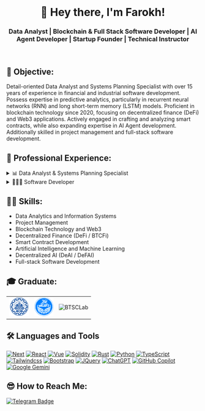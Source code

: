 <br />
<h1 align="center">👋 Hey there, I'm Farokh!</h1>
<h3 align="center">Data Analyst | Blockchain & Full Stack Software Developer | AI Agent Developer | Startup Founder | Technical Instructor</h3>
<br />

## 🎯 Objective:
Detail-oriented Data Analyst and Systems Planning Specialist with over 15 years of experience in financial and industrial software development. Possess expertise in predictive analytics, particularly in recurrent neural networks (RNN) and long short-term memory (LSTM) models. Proficient in blockchain technology since 2020, focusing on decentralized finance (DeFi) and Web3 applications. Actively engaged in crafting and analyzing smart contracts, while also expanding expertise in AI Agent development. Additionally skilled in project management and full-stack software development.
 
## 💼 Professional Experience:
<details>
  <summary>📊 Data Analyst & Systems Planning Specialist</summary>
  <ol>
    <li>
      Lead the development and implementation of predictive analytics solutions utilizing recurrent neural networks (RNN) and LSTM models.
    </li>
    <li>
      Spearheaded projects to optimize systems planning processes, resulting in improved efficiency and cost savings.
    </li>
    <li>
      Provided strategic insights through data analysis to drive decision-making processes.
    </li>
    <li>
      Collaborated with cross-functional teams to design and implement innovative solutions to complex problems.
    </li>
    <li>
      Actively contributed to the adoption of blockchain technology within the organization, specializing in DeFi and web3 applications.
    </li>
    <li>
      Conducted thorough analysis of smart contracts to ensure security and efficiency.
    </li>
    <li>
      Managed project timelines, budgets, and resources to ensure successful project completion.
    </li>
  </ol>
</details>
<details>
  <summary>👨🏻‍💻 Software Developer</summary>
  <ol>
    <li>
      Developed and maintained specialized financial and industrial software applications.
    </li>
    <li>
      Integrated blockchain technology into existing software systems, enhancing security and transparency.
    </li>
    <li>
      Collaborated with clients to understand their needs and translate requirements into technical specifications.
    </li>
    <li>
      Implemented AI techniques, including machine learning and AI agent development, to improve software functionality and user experience.
    </li>
    <li>
      Conducted code reviews and applied best practices to ensure high-quality software deliverables.
    </li>
    <li>
      Provided technical support and training to end-users.
    </li>
    <li>
      Led full-stack software development projects from concept to delivery, coordinating with designers, developers, and stakeholders.
    </li>
  </ol>
</details>

## 🤹🏻 Skills:
- Data Analytics and Information Systems
- Project Management
- Blockchain Technology and Web3
- Decentralized Finance (DeFi / BTCFi)
- Smart Contract Development
- Artificial Intelligence and Machine Learning
- Decentralized AI (DeAI / DeFAI)
- Full-stack Software Development

## 🎓 Graduate:
<table cellspacing="0" cellpadding="0">
  <tr>
    <td><img src="./assets/sharif-university.png" height="50" alt="SHUT"></td>
    <td><img src="./assets/tehran-university.png" height="50" alt="TU"></td>
    <td><img src="./assets/btcslab.png" height="50" alt="BTSCLab"></td>
  </tr>
</table>

## 🛠️ Languages and Tools 
[![Next][Next.js]][Next-url]
[![React][React.js]][React-url]
[![Vue][Vue.js]][Vue-url]
[![Solidity][Solidity.org]][Solidity-url]
[![Rust][Rust-lang.org]][Rust-url]
[![Python][Python.org]][Python-url]
[![TypeScript][TypeScript.org]][TypeScript-url]
[![Tailwindcss][Tailwindcss.com]][Bootstrap-url]
[![Bootstrap][Bootstrap.com]][Bootstrap-url]
[![JQuery][JQuery.com]][JQuery-url]
[![ChatGPT][ChatGPT.com]][ChatGPT-url]
[![GitHub Copilot][GitHub Copilot]][GitHub Copilot-url]
[![Google Gemini][Google Gemini]][Google Gemini-url]




## 😎 How to Reach Me:
[![Telegram Badge](https://img.shields.io/badge/Telegram-blue?style=flat&logo=telegram&logoColor=white)](https://t.me/FAR0KH)


<!-- MARKDOWN LINKS & IMAGES -->
<!-- https://www.markdownguide.org/basic-syntax/#reference-style-links -->
[Next.js]: https://img.shields.io/badge/next.js-000000?style=for-the-badge&logo=nextdotjs&logoColor=white
[Next-url]: https://nextjs.org/
[React.js]: https://img.shields.io/badge/React-20232A?style=for-the-badge&logo=react&logoColor=61DAFB
[React-url]: https://reactjs.org/
[Vue.js]: https://img.shields.io/badge/Vue.js-35495E?style=for-the-badge&logo=vuedotjs&logoColor=4FC08D
[Vue-url]: https://vuejs.org/
[Solidity.org]: https://img.shields.io/badge/solidity-lang-lightgrey?style=for-the-badge&logo=solidity&logoColor=lightgrey
[Solidity-url]: https://soliditylang.org/
[Rust-lang.org]: https://img.shields.io/badge/Rust-000000?style=for-the-badge&logo=rust&logoColor=white
[Rust-url]: https://www.rust-lang.org/
[Python.org]: https://img.shields.io/badge/Python-3776AB?style=for-the-badge&logo=python&logoColor=white
[Python-url]: https://www.python.org/
[TypeScript.org]: https://img.shields.io/badge/-TypeScript-black?style=for-the-badge&logoColor=white&logo=typescript&color=3178C6
[TypeScript-url]: https://www.typescriptlang.org/
[Tailwindcss.com]: https://img.shields.io/badge/tailwindcss-0F172A?style=for-the-badge&logo=tailwindcss
[Tailwindcss-url]: https://tailwindcss.com/
[Bootstrap.com]: https://img.shields.io/badge/Bootstrap-563D7C?style=for-the-badge&logo=bootstrap&logoColor=white
[Bootstrap-url]: https://getbootstrap.com
[JQuery.com]: https://img.shields.io/badge/jQuery-0769AD?style=for-the-badge&logo=jquery&logoColor=white
[JQuery-url]: https://jquery.com 
[ChatGPT.com]: https://img.shields.io/badge/ChatGPT-74aa9c?style=for-the-badge&logo=openai&logoColor=white
[ChatGPT-url]: https://chatgpt.com/ 
[GitHub Copilot]: https://img.shields.io/badge/GitHub%20Copilot-000?style=for-the-badge&logo=githubcopilot&logoColor=white
[GitHub Copilot-url]: https://github.com/features/copilot 
[Google Gemini]: https://img.shields.io/badge/Google%20Gemini-886FBF?style=for-the-badge&logo=googlegemini&logoColor=white
[Google Gemini-url]: https://gemini.google.com 